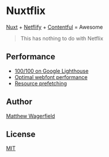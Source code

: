 # Nuxtflix

[Nuxt][nuxt] + [Netflify][netlify] + [Contentful][contentful] = Awesome

> This has nothing to do with Netflix

## Performance

- [100/100 on Google Lighthouse][lighthouse]
- [Optimal webfont performance][webfontperformance]
- [Resource prefetching][prefetching]

## Author

[Matthew Wagerfield][twitter]

## License

[MIT][mit]

[prefetching]: https://www.keycdn.com/support/prefetching
[webfontperformance]: https://www.keycdn.com/blog/web-font-performance
[webfontevents]: https://jonsuh.com/blog/font-loading-with-font-events
[lighthouse]: https://lighthouse-dot-webdotdevsite.appspot.com/lh/html?url=https://develop.nuxtflix.com
[contentful]: https://www.contentful.com
[netlify]: https://www.netlify.com
[nuxt]: https://nuxtjs.org
[webdev]: https://web.dev/measure
[twitter]: https://twitter.com/wagerfield
[mit]: https://opensource.org/licenses/MIT
